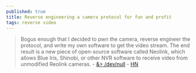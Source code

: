 ```yaml
---
published: true
title: Reverse engineering a camera protocol for fun and profit
tags: reverse video
---
```

> Bogus enough that I decided to pwn the camera, reverse engineer the protocol, and write my own software to get the video stream. The end result is a new piece of open-source software called Neolink, which allows Blue Iris, Shinobi, or other NVR software to receive video from unmodified Reolink cameras. - [&> /dev/null](https://www.thirtythreeforty.net/posts/2020/05/hacking-reolink-cameras-for-fun-and-profit/) - [HN](https://news.ycombinator.com/item?id=23855884)
